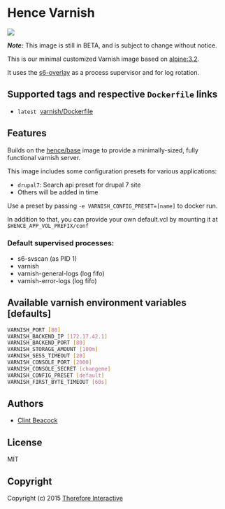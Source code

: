 # Hence Varnish

[![](https://badge.imagelayers.io/hence/varnish:latest.svg)](https://imagelayers.io/?images=hence/varnish:latest 'Get your own badge on imagelayers.io')

__*Note:*__  This image is still in BETA, and is subject to change without notice.

This is our minimal customized Varnish image based on [alpine:3.2](https://registry.hub.docker.com/_/alpine/).

It uses the [s6-overlay](https://github.com/just-containers/s6-overlay) as a process supervisor and for log rotation.

## Supported tags and respective `Dockerfile` links
* `latest`&nbsp;&nbsp;[varnish/Dockerfile](https://github.com/hence-io/images/blob/master/varnish/Dockerfile)

## Features
Builds on the [hence/base](https://registry.hub.docker.com/u/hence/base/) image to provide a minimally-sized, fully functional varnish server.

This image includes some configuration presets for various applications:

* `drupal7`: Search api preset for drupal 7 site
* Others will be added in time

Use a preset by passing `-e VARNISH_CONFIG_PRESET=[name]` to docker run.

In addition to that, you can provide your own default.vcl by mounting it at `$HENCE_APP_VOL_PREFIX/conf`

### Default supervised processes:
* s6-svscan (as PID 1)
* varnish
* varnish-general-logs (log fifo)
* varnish-error-logs (log fifo)

## Available varnish environment variables [defaults]
```bash
VARNISH_PORT [80]
VARNISH_BACKEND_IP [172.17.42.1]
VARNISH_BACKEND_PORT [80]
VARNISH_STORAGE_AMOUNT [100m]
VARNISH_SESS_TIMEOUT [20]
VARNISH_CONSOLE_PORT [2000]
VARNISH_CONSOLE_SECRET [changeme]
VARNISH_CONFIG_PRESET [default]
VARNISH_FIRST_BYTE_TIMEOUT [60s]
```

## Authors
* [Clint Beacock](https://github.com/clintbeacock)

## License
MIT

## Copyright
Copyright (c) 2015 [Therefore Interactive](http://therefore.ca)
